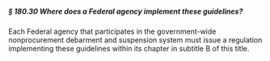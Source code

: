 ##### § 180.30 Where does a Federal agency implement these guidelines? #####

Each Federal agency that participates in the government-wide nonprocurement debarment and suspension system must issue a regulation implementing these guidelines within its chapter in subtitle B of this title.